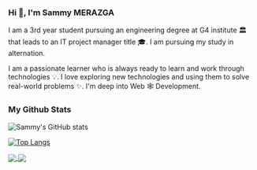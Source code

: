 ### Hi 👋, I'm Sammy MERAZGA

I am a 3rd year student pursuing an engineering degree at G4 institute :classical_building: that leads to an IT project manager title :mortar_board:. I am pursuing my study in alternation.

I am a passionate learner who is always ready to learn and work through technologies :bulb:. I love exploring new technologies and using them to solve real-world problems :sparkles:. I'm deep into Web :spider_web: Development.

### My Github Stats

![Sammy's GitHub stats](https://github-readme-stats.vercel.app/api?username=SammyMERAZGA&show_icons=true&theme=dracula)

[![Top Langs](https://github-readme-stats.vercel.app/api/top-langs/?username=SammyMERAZGA&layout=compact&theme=dracula)](https://github.com/SammyMERAZGA/github-readme-stats)

<a href="https://github.com/SammyMERAZGA/github-readme-stats">
  <img align="center" src="https://github-readme-stats.vercel.app/api?username=SammyMERAZGA&show_icons=true&theme=d" />
</a>
<a href="https://github.com/SammyMERAZGA/">
  <img align="center" src="https://github-readme-stats.vercel.app/api/top-langs/?username=SammyMERAZGA&layout=compact&theme=dracula)](https://github.com/SammyMERAZGA/github-readme-stats" />
</a>
